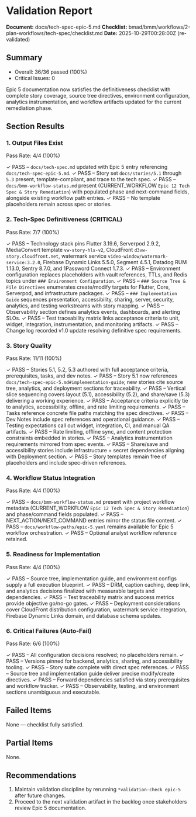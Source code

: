# Validation Report

**Document:** docs/tech-spec-epic-5.md
**Checklist:** bmad/bmm/workflows/2-plan-workflows/tech-spec/checklist.md
**Date:** 2025-10-29T00:28:00Z (re-validated)

## Summary
- Overall: 36/36 passed (100%)
- Critical Issues: 0

Epic 5 documentation now satisfies the definitiveness checklist with complete story coverage, source tree directives, environment configuration, analytics instrumentation, and workflow artifacts updated for the current remediation phase.

## Section Results

### 1. Output Files Exist
Pass Rate: 4/4 (100%)

✓ PASS – `docs/tech-spec.md` updated with Epic 5 entry referencing `docs/tech-spec-epic-5.md`.
✓ PASS – Story set `docs/stories/5.1` through `5.3` present, template-compliant, and trace to the tech spec.
✓ PASS – `docs/bmm-workflow-status.md` present (CURRENT_WORKFLOW `Epic 12 Tech Spec & Story Remediation`) with populated phase and next-command fields, alongside existing workflow path entries.
✓ PASS – No template placeholders remain across spec or stories.

### 2. Tech-Spec Definitiveness (CRITICAL)
Pass Rate: 7/7 (100%)

✓ PASS – Technology stack pins Flutter 3.19.6, Serverpod 2.9.2, MediaConvert template `vw-story-hls-v2`, CloudFront `d3vw-story.cloudfront.net`, watermark service `video-window/watermark-service:3.2.0`, Firebase Dynamic Links 5.5.0, Segment 4.5.1, Datadog RUM 1.13.0, Sentry 8.7.0, and 1Password Connect 1.7.3.
✓ PASS – Environment configuration replaces placeholders with vault references, TTLs, and Redis topics under `### Environment Configuration`.
✓ PASS – `### Source Tree & File Directives` enumerates create/modify targets for Flutter, Core, Serverpod, and infrastructure packages.
✓ PASS – `### Implementation Guide` sequences presentation, accessibility, sharing, server, security, analytics, and testing workstreams with story mapping.
✓ PASS – Observability section defines analytics events, dashboards, and alerting SLOs.
✓ PASS – Test traceability matrix links acceptance criteria to unit, widget, integration, instrumentation, and monitoring artifacts.
✓ PASS – Change log recorded v1.0 update resolving definitive spec requirements.

### 3. Story Quality
Pass Rate: 11/11 (100%)

✓ PASS – Stories 5.1, 5.2, 5.3 authored with full acceptance criteria, prerequisites, tasks, and dev notes.
✓ PASS – Story 5.1 now references `docs/tech-spec-epic-5.md#implementation-guide`; new stories cite source tree, analytics, and deployment sections for traceability.
✓ PASS – Vertical slice sequencing covers layout (5.1), accessibility (5.2), and share/save (5.3) delivering a working experience.
✓ PASS – Acceptance criteria explicitly tie to analytics, accessibility, offline, and rate limiting requirements.
✓ PASS – Tasks reference concrete file paths matching the spec directives.
✓ PASS – Dev Notes include spec references and operational guidance.
✓ PASS – Testing expectations call out widget, integration, CI, and manual QA artifacts.
✓ PASS – Rate limiting, offline sync, and content protection constraints embedded in stories.
✓ PASS – Analytics instrumentation requirements mirrored from spec events.
✓ PASS – Share/save and accessibility stories include infrastructure + secret dependencies aligning with Deployment section.
✓ PASS – Story templates remain free of placeholders and include spec-driven references.

### 4. Workflow Status Integration
Pass Rate: 4/4 (100%)

✓ PASS – `docs/bmm-workflow-status.md` present with project workflow metadata (CURRENT_WORKFLOW `Epic 12 Tech Spec & Story Remediation`) and phase/command fields populated.
✓ PASS – NEXT_ACTION/NEXT_COMMAND entries mirror the status file content.
✓ PASS – `docs/workflow-paths/epic-5.yaml` remains available for Epic 5 workflow orchestration.
✓ PASS – Optional analyst workflow reference retained.

### 5. Readiness for Implementation
Pass Rate: 4/4 (100%)

✓ PASS – Source tree, implementation guide, and environment configs supply a full execution blueprint.
✓ PASS – DRM, caption caching, deep link, and analytics decisions finalized with measurable targets and dependencies.
✓ PASS – Test traceability matrix and success metrics provide objective go/no-go gates.
✓ PASS – Deployment considerations cover CloudFront distribution configuration, watermark service integration, Firebase Dynamic Links domain, and database schema updates.

### 6. Critical Failures (Auto-Fail)
Pass Rate: 6/6 (100%)

✓ PASS – All configuration decisions resolved; no placeholders remain.
✓ PASS – Versions pinned for backend, analytics, sharing, and accessibility tooling.
✓ PASS – Story suite complete with direct spec references.
✓ PASS – Source tree and implementation guide deliver precise modify/create directives.
✓ PASS – Forward dependencies satisfied via story prerequisites and workflow tracker.
✓ PASS – Observability, testing, and environment sections unambiguous and executable.

## Failed Items
None — checklist fully satisfied.

## Partial Items
None.

## Recommendations
1. Maintain validation discipline by rerunning `*validation-check epic-5` after future changes.
2. Proceed to the next validation artifact in the backlog once stakeholders review Epic 5 documentation.